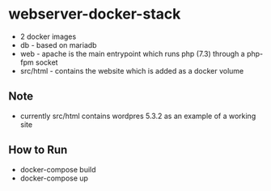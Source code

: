 # webserver-docker-stack

* 2 docker images
* db - based on mariadb
* web - apache is the main entrypoint which runs php (7.3) through a php-fpm socket
* src/html - contains the website which is added as a docker volume

## Note
* currently src/html contains wordpres 5.3.2 as an example of a working site

## How to Run
* docker-compose build
* docker-compose up

